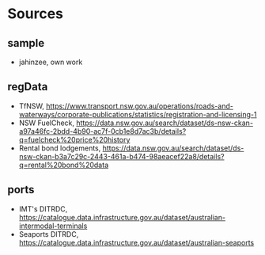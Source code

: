 # Sources

## sample
- jahinzee, own work

## regData
- TfNSW, https://www.transport.nsw.gov.au/operations/roads-and-waterways/corporate-publications/statistics/registration-and-licensing-1
- NSW FuelCheck, https://data.nsw.gov.au/search/dataset/ds-nsw-ckan-a97a46fc-2bdd-4b90-ac7f-0cb1e8d7ac3b/details?q=fuelcheck%20price%20history
- Rental bond lodgements, https://data.nsw.gov.au/search/dataset/ds-nsw-ckan-b3a7c29c-2443-461a-b474-98aeacef22a8/details?q=rental%20bond%20data

## ports
- IMT's DITRDC, https://catalogue.data.infrastructure.gov.au/dataset/australian-intermodal-terminals
- Seaports DITRDC, https://catalogue.data.infrastructure.gov.au/dataset/australian-seaports
